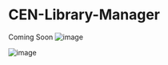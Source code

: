 # CEN-Library-Manager
Coming Soon
![image](https://github.com/andrewperezledo/Q.U.A.C.K.-Library-Management-System/assets/104042824/588cb59a-da48-4081-b47f-77017f875d27)

![image](https://github.com/andrewperezledo/Q.U.A.C.K.-Library-Management-System/assets/104042824/bcf393c3-c4fe-451b-9524-ac35329ce9f6)
